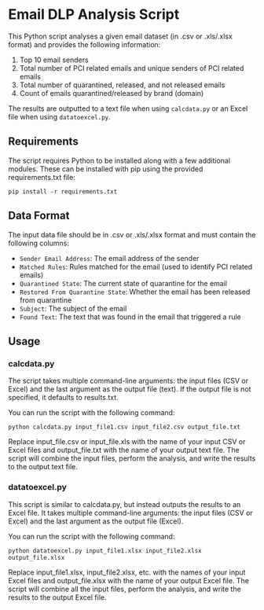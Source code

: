 # Email DLP Analysis Script

This Python script analyses a given email dataset (in .csv or .xls/.xlsx format) and provides the following information:

1. Top 10 email senders
2. Total number of PCI related emails and unique senders of PCI related emails
3. Total number of quarantined, released, and not released emails
4. Count of emails quarantined/released by brand (domain)

The results are outputted to a text file when using `calcdata.py` or an Excel file when using `datatoexcel.py`.

## Requirements

The script requires Python to be installed along with a few additional modules. These can be installed with pip using the provided requirements.txt file:

`pip install -r requirements.txt`

## Data Format

The input data file should be in .csv or .xls/.xlsx format and must contain the following columns:

- `Sender Email Address`: The email address of the sender
- `Matched Rules`: Rules matched for the email (used to identify PCI related emails)
- `Quarantined State`: The current state of quarantine for the email
- `Restored From Quarantine State`: Whether the email has been released from quarantine
- `Subject`: The subject of the email
- `Found Text`: The text that was found in the email that triggered a rule


## Usage
### calcdata.py
The script takes multiple command-line arguments: the input files (CSV or Excel) and the last argument as the output file (text). If the output file is not specified, it defaults to results.txt.

You can run the script with the following command:

`python calcdata.py input_file1.csv input_file2.csv output_file.txt`

Replace input_file.csv or input_file.xls with the name of your input CSV or Excel files and output_file.txt with the name of your output text file. The script will combine the input files, perform the analysis, and write the results to the output text file.

### datatoexcel.py
This script is similar to calcdata.py, but instead outputs the results to an Excel file. It takes multiple command-line arguments: the input files (CSV or Excel) and the last argument as the output file (Excel).

You can run the script with the following command:

`python datatoexcel.py input_file1.xlsx input_file2.xlsx output_file.xlsx`

Replace input_file1.xlsx, input_file2.xlsx, etc. with the names of your input Excel files and output_file.xlsx with the name of your output Excel file. The script will combine all the input files, perform the analysis, and write the results to the output Excel file.

